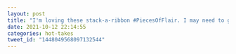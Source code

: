 ```yaml
---
layout: post
title: "I'm loving these stack-a-ribbon #PiecesOfFlair. I may need to get more tomorrow... how many is enough?"
date: 2021-10-12 22:14:55
categories: hot-takes
tweet_id: "1448049568097132544"
---
```



<!-- Original tweet: https://twitter.com/i/status/1448049568097132544 -->